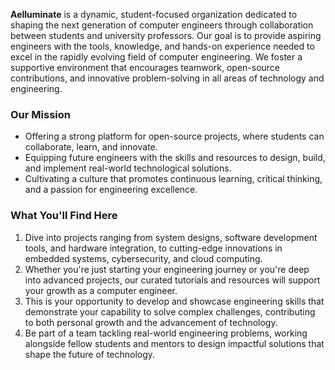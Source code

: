 **Aelluminate** is a dynamic, student-focused organization dedicated to shaping the next generation of computer engineers through collaboration between students and university professors. Our goal is to provide aspiring engineers with the tools, knowledge, and hands-on experience needed to excel in the rapidly evolving field of computer engineering. We foster a supportive environment that encourages teamwork, open-source contributions, and innovative problem-solving in all areas of technology and engineering.

### Our Mission

- Offering a strong platform for open-source projects, where students can collaborate, learn, and innovate.
- Equipping future engineers with the skills and resources to design, build, and implement real-world technological solutions.
- Cultivating a culture that promotes continuous learning, critical thinking, and a passion for engineering excellence.

### What You'll Find Here

1. Dive into projects ranging from system designs, software development tools, and hardware integration, to cutting-edge innovations in embedded systems, cybersecurity, and cloud computing.
2. Whether you're just starting your engineering journey or you're deep into advanced projects, our curated tutorials and resources will support your growth as a computer engineer.
3. This is your opportunity to develop and showcase engineering skills that demonstrate your capability to solve complex challenges, contributing to both personal growth and the advancement of technology.
4. Be part of a team tackling real-world engineering problems, working alongside fellow students and mentors to design impactful solutions that shape the future of technology.
